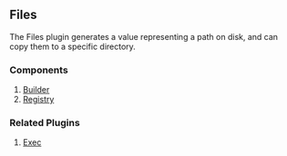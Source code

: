 ## Files

The Files plugin generates a value representing a path on disk, and can copy
them to a specific directory.

### Components

1. [Builder](/waypoint/integrations/files/latest/components/builder)
2. [Registry](/waypoint/integrations/files/latest/components/registry)

### Related Plugins

1. [Exec](/waypoint/integrations/exec)
